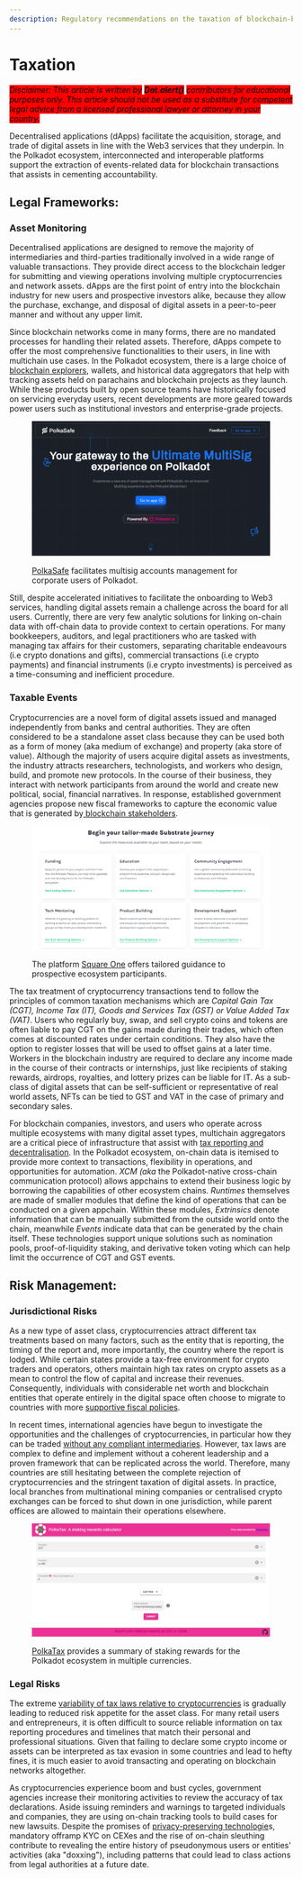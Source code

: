 ```yaml
---
description: Regulatory recommendations on the taxation of blockchain-based transactions.
---
```


# Taxation

_<mark style="background-color:red;">Disclaimer: This article is written by</mark> <mark style="background-color:red;"></mark><mark style="background-color:red;">**Dot.alert()**</mark> <mark style="background-color:red;"></mark><mark style="background-color:red;">contributors for educational purposes only. This article should not be used as a substitute for competent legal advice from a licensed professional lawyer or attorney in your country.</mark>_



Decentralised applications (dApps) facilitate the acquisition, storage, and trade of digital assets in line with the Web3 services that they underpin. In the Polkadot ecosystem, interconnected and interoperable platforms support the extraction of events-related data for blockchain transactions that assists in cementing accountability.



## Legal Frameworks:

### Asset Monitoring&#x20;

Decentralised applications are designed to remove the majority of intermediaries and third-parties traditionally involved in a wide range of valuable transactions. They provide direct access to the blockchain ledger for submitting and viewing operations involving multiple cryptocurrencies and network assets. dApps are the first point of entry into the blockchain industry for new users and prospective investors alike, because they allow the purchase, exchange, and disposal of digital assets in a peer-to-peer manner and without any upper limit.&#x20;

Since blockchain networks come in many forms, there are no mandated processes for handling their related assets. Therefore, dApps compete to offer the most comprehensive functionalities to their users, in line with multichain use cases. In the Polkadot ecosystem, there is a large choice of [blockchain explorers](../../../useful-tools/explorers.md), wallets, and historical data aggregators that help with tracking assets held on parachains and blockchain projects as they launch. While these products built by open source teams have historically focused on servicing everyday users, recent developments are more geared towards power users such as institutional investors and enterprise-grade projects.

<figure><img src="../../../.gitbook/assets/R_IPolkasafe.PNG" alt="PolkaSafe is a multisig and asset management dapp for the Polkadot ecosystem."><figcaption><p><a href="https://polkasafe.xyz/">PolkaSafe</a> facilitates multisig accounts management for corporate users of Polkadot.</p></figcaption></figure>

Still, despite accelerated initiatives to facilitate the onboarding to Web3 services, handling digital assets remain a challenge across the board for all users. Currently, there are very few analytic solutions for linking on-chain data with off-chain data to provide context to certain operations. For many bookkeepers, auditors, and legal practitioners who are tasked with managing tax affairs for their customers, separating charitable endeavours (i.e crypto donations and gifts), commercial transactions (i.e crypto payments) and financial instruments (i.e crypto investments) is perceived as a time-consuming and inefficient procedure.

### Taxable Events &#x20;

Cryptocurrencies are a novel form of digital assets issued and managed independently from banks and central authorities. They are often considered to be a standalone asset class because they can be used both as a form of money (aka medium of exchange) and property (aka store of value). Although the majority of users acquire digital assets as investments, the industry attracts researchers, technologists, and workers who design, build, and promote new protocols. In the course of their business, they interact with network participants from around the world and create new political, social, financial narratives. In response, established government agencies propose new fiscal frameworks to capture the economic value that is generated by[ blockchain stakeholders](../platforms/services.md).

<figure><img src="../../../.gitbook/assets/R_ISubstrateSquareOne.PNG" alt="Square One aggregates all the information needed by new Polkadot ecosystem participants in their journey."><figcaption><p>The platform <a href="https://substrate.io/ecosystem/square-one/">Square One</a> offers tailored guidance to prospective ecosystem participants.</p></figcaption></figure>

The tax treatment of cryptocurrency transactions tend to follow the principles of common taxation mechanisms which are _Capital Gain Tax (CGT), Income Tax (IT), Goods and Services Tax (GST) or Value Added Tax (VAT)_. Users who regularly buy, swap, and sell crypto coins and tokens are often liable to pay CGT on the gains made during their trades, which often comes at discounted rates under certain conditions. They also have the option to register losses that will be used to offset gains at a later time. Workers in the blockchain industry are required to declare any income made in the course of their contracts or internships, just like recipients of staking rewards, airdrops, royalties, and lottery prizes can be liable for IT. As a sub-class of digital assets that can be self-sufficient or  representative of real world assets, NFTs can be tied to GST and VAT in the case of primary and secondary sales.&#x20;

For blockchain companies, investors, and users who operate across multiple ecosystems with many digital asset types, multichain aggregators are a critical piece of infrastructure that assist with [tax reporting and decentralisation](https://www.imf.org/en/Blogs/Articles/2023/07/05/crypto-poses-significant-tax-problems-and-they-could-get-worse). In the Polkadot ecosystem, on-chain data is itemised to provide more context to transactions, flexibility in operations, and opportunities for automation. _XCM (aka_ the Polkadot-native cross-chain communication protocol) allows appchains to extend their business logic by borrowing the capabilities of other ecosystem chains. _Runtimes_ themselves are made of smaller modules that define the kind of operations that can be conducted on a given appchain. Within these modules, _Extrinsics_ denote information that can be manually submitted from the outside world onto the chain, meanwhile _Events_ indicate data that can be generated by the chain itself. These technologies support unique solutions such as nomination pools, proof-of-liquidity staking, and derivative token voting which can help limit the occurrence of CGT and GST events.



## Risk Management:

### Jurisdictional Risks&#x20;

As a new type of asset class, cryptocurrencies attract different tax treatments based on many factors, such as the entity that is reporting, the timing of the report and, more importantly, the country where the report is lodged. While certain states provide a tax-free environment for crypto traders and operators, others maintain high tax rates on crypto assets as a mean to control the flow of capital and increase their revenues. Consequently, individuals with considerable net worth and blockchain entities that operate entirely in the digital space often choose to migrate to countries with more [supportive fiscal policies](https://www.globalcitizensolutions.com/crypto-tax-haven/).

In recent times, international agencies have begun to investigate the opportunities and the challenges of cryptocurrencies, in particular how they can be traded [without any compliant intermediaries](insurance.md). However, tax laws are complex to define and implement without a coherent leadership and a proven framework that can be replicated across the world. Therefore, many countries are still hesitating between the complete rejection of cryptocurrencies and the stringent taxation of digital assets. In practice, local branches from multinational mining companies or centralised crypto exchanges can be forced to shut down in one jurisdiction, while parent offices are allowed to maintain their operations elsewhere.

<figure><img src="../../../.gitbook/assets/R_IPolkaTax.PNG" alt="PolkaTax is a staking reward calculator for all Polkadot ecosystem chains."><figcaption><p><a href="https://polkatax.com/">PolkaTax</a> provides a summary of staking rewards for the Polkadot ecosystem in multiple currencies.</p></figcaption></figure>

### Legal Risks

The extreme [variability of tax laws relative to cryptocurrencies](https://chasebuchanan.com/crypto-taxation-portugal-traders-investors/) is gradually leading to reduced risk appetite for the asset class. For many retail users and entrepreneurs, it is often difficult to source reliable information on tax reporting procedures and timelines that match their personal and professional situations. Given that failing to declare some crypto income or assets can be interpreted as tax evasion in some countries and lead to hefty fines, it is much easier to avoid transacting and operating on blockchain networks altogether.&#x20;

As cryptocurrencies experience boom and bust cycles, government agencies increase their monitoring activities to review the accuracy of tax declarations. Aside issuing reminders and warnings to targeted individuals and companies, they are using on-chain tracking tools to build cases for new lawsuits. Despite the promises of [privacy-preserving technologie](../networks/privacy.md)s, mandatory offramp KYC on CEXes and the rise of on-chain sleuthing contribute to revealing the entire history of pseudonymous users or entities' activities (aka "doxxing"), including patterns that could lead to class actions from legal authorities at a future date.

